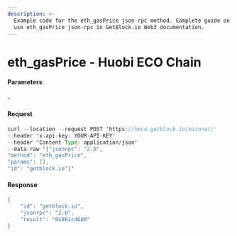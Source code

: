 ```yaml
---
description: >-
  Example code for the eth_gasPrice json-rpc method. Сomplete guide on how to
  use eth_gasPrice json-rpc in GetBlock.io Web3 documentation.
---
```


# eth\_gasPrice - Huobi ECO Chain

#### Parameters

\-

#### Request

```java
curl --location --request POST 'https://heco.getblock.io/mainnet/' 
--header 'x-api-key: YOUR-API-KEY' 
--header 'Content-Type: application/json' 
--data-raw '{"jsonrpc": "2.0",
"method": "eth_gasPrice",
"params": [],
"id": "getblock.io"}'
```

#### Response

```java
{
    "id": "getblock.io",
    "jsonrpc": "2.0",
    "result": "0x861c4680"
}
```
